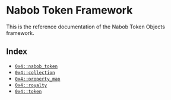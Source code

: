 
<a id="@Nabob_Token_Framework_0"></a>

# Nabob Token Framework


This is the reference documentation of the Nabob Token Objects framework.


<a id="@Index_1"></a>

## Index


-  [`0x4::nabob_token`](nabob_token#0x4_nabob_token)
-  [`0x4::collection`](collection.md#0x4_collection)
-  [`0x4::property_map`](property_map.md#0x4_property_map)
-  [`0x4::royalty`](royalty.md#0x4_royalty)
-  [`0x4::token`](token.md#0x4_token)


[move-book]: https://nabob.dev/move/book/SUMMARY
